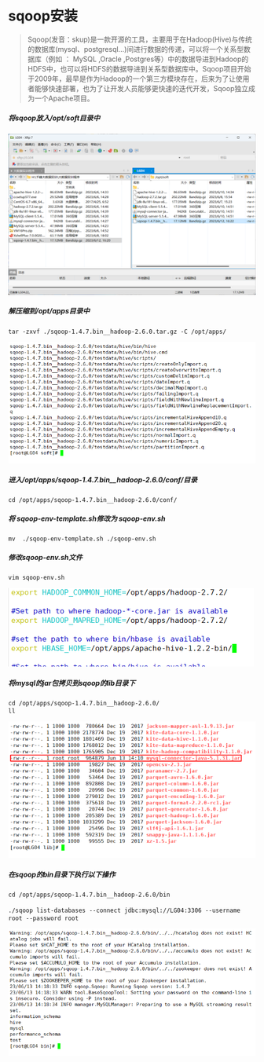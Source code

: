# sqoop安装

> Sqoop(发音：skup)是一款开源的工具，主要用于在Hadoop(Hive)与传统的数据库(mysql、postgresql...)间进行数据的传递，可以将一个关系型数据库（例如 ： MySQL ,Oracle ,Postgres等）中的数据导进到Hadoop的HDFS中，也可以将HDFS的数据导进到关系型数据库中。Sqoop项目开始于2009年，最早是作为Hadoop的一个第三方模块存在，后来为了让使用者能够快速部署，也为了让开发人员能够更快速的迭代开发，Sqoop独立成为一个Apache项目。

##### 将sqoop放入/opt/soft目录中

![image-20230612162120783](image/image-20230612162120783.png)

##### 解压缩到/opt/apps目录中

```
tar -zxvf ./sqoop-1.4.7.bin__hadoop-2.6.0.tar.gz -C /opt/apps/
```

![image-20230612162241314](image/image-20230612162241314.png)

##### 进入/opt/apps/sqoop-1.4.7.bin__hadoop-2.6.0/conf/目录

```
cd /opt/apps/sqoop-1.4.7.bin__hadoop-2.6.0/conf/
```

##### 将 sqoop-env-template.sh修改为 sqoop-env.sh

```
mv  ./sqoop-env-template.sh ./sqoop-env.sh
```

##### 修改sqoop-env.sh文件

```
vim sqoop-env.sh
```

![image-20230613140536089](image/image-20230613140536089.png)

##### 将mysql的jar包拷贝到sqoop的lib目录下

```
cd /opt/apps/sqoop-1.4.7.bin__hadoop-2.6.0/
ll
```

![image-20230613140858226](image/image-20230613140858226.png)

##### 在sqoop的bin目录下执行以下操作

```
cd /opt/apps/sqoop-1.4.7.bin__hadoop-2.6.0/bin

./sqoop list-databases --connect jdbc:mysql://LG04:3306 --username root --password root
```

![image-20230613141639539](image/image-20230613141639539.png)